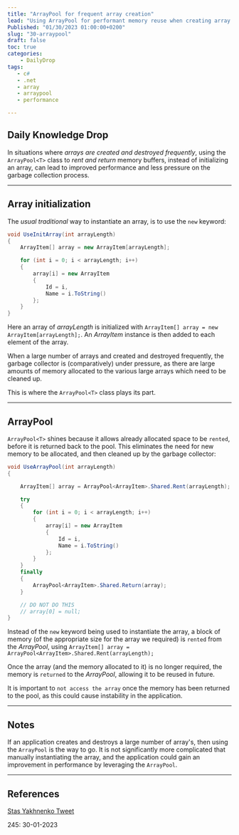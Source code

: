 ```yaml
---
title: "ArrayPool for frequent array creation"
lead: "Using ArrayPool for performant memory reuse when creating array frequently"
Published: "01/30/2023 01:00:00+0200"
slug: "30-arraypool"
draft: false
toc: true
categories:
    - DailyDrop
tags:
   - c#
   - .net
   - array
   - arraypool
   - performance

---
```


## Daily Knowledge Drop

In situations where _arrays are created and destroyed frequently_, using the `ArrayPool<T>` class to _rent and return_ memory buffers, instead of initializing an array, can lead to improved performance and less pressure on the garbage collection process. 

---

## Array initialization

The _usual traditional_ way to instantiate an array, is to use the `new` keyword:

``` csharp
void UseInitArray(int arrayLength)
{
    ArrayItem[] array = new ArrayItem[arrayLength];

    for (int i = 0; i < arrayLength; i++)
    {
        array[i] = new ArrayItem
        {
            Id = i,
            Name = i.ToString()
        };
    }
}
```

Here an array of _arrayLength_ is initialized with `ArrayItem[] array = new ArrayItem[arrayLength];`. An _ArrayItem_ instance is then added to each element of the array.

When a large number of arrays and created and destroyed frequently, the garbage collector is (comparatively) under pressure, as there are large amounts of memory allocated to the various large arrays which need to be cleaned up.

This is where the `ArrayPool<T>` class plays its part.

---

## ArrayPool

`ArrayPool<T>` shines because it allows already allocated space to be `rented`, before it is returned back to the pool. This eliminates the need for new memory to be allocated, and then cleaned up by the garbage collector:

``` csharp
void UseArrayPool(int arrayLength)
{

    ArrayItem[] array = ArrayPool<ArrayItem>.Shared.Rent(arrayLength);

    try
    {
        for (int i = 0; i < arrayLength; i++)
        {
            array[i] = new ArrayItem
            {
                Id = i,
                Name = i.ToString()
            };
        }
    }
    finally
    {
        ArrayPool<ArrayItem>.Shared.Return(array);
    }

    // DO NOT DO THIS
    // array[0] = null;
}
```

Instead of the `new` keyword being used to instantiate the array, a block of memory (of the appropriate size for the array we required) is `rented` from the _ArrayPool_, using `ArrayItem[] array = ArrayPool<ArrayItem>.Shared.Rent(arrayLength);`

Once the array (and the memory allocated to it) is no longer required, the memory is `returned` to the _ArrayPool_, allowing it to be reused in future.

It is important to `not access the array` once the memory has been returned to the pool, as this could cause instability in the application.

---


## Notes

If an application creates and destroys a large number of array's, then using the `ArrayPool` is the way to go. It is not significantly more complicated that manually instantiating the array, and the application could gain an improvement in performance by leveraging the `ArrayPool`.

---

## References

[Stas Yakhnenko Tweet](https://twitter.com/StasYakhnenko/status/1618293902670454786)  

<?# DailyDrop ?>245: 30-01-2023<?#/ DailyDrop ?>
